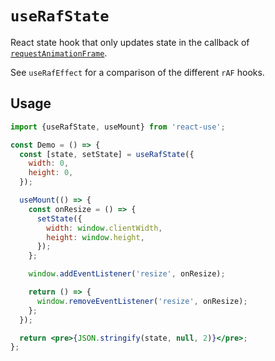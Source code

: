 # `useRafState`

React state hook that only updates state in the callback of [`requestAnimationFrame`](https://developer.mozilla.org/en-US/docs/Web/API/window/requestAnimationFrame).

See `useRafEffect` for a comparison of the different `rAF` hooks.

## Usage

```jsx
import {useRafState, useMount} from 'react-use';

const Demo = () => {
  const [state, setState] = useRafState({
    width: 0,
    height: 0,
  });

  useMount(() => {
    const onResize = () => {
      setState({
        width: window.clientWidth,
        height: window.height,
      });
    };

    window.addEventListener('resize', onResize);

    return () => {
      window.removeEventListener('resize', onResize);
    };
  });

  return <pre>{JSON.stringify(state, null, 2)}</pre>;
};
```
